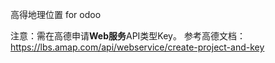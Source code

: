 高得地理位置 for odoo

注意：需在高德申请**Web服务**API类型Key。
参考高德文档：https://lbs.amap.com/api/webservice/create-project-and-key
